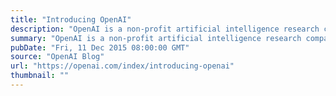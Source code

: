 ```yaml
---
title: "Introducing OpenAI"
description: "OpenAI is a non-profit artificial intelligence research company. Our goal is to advance digital intelligence in the way that is most likely to benefit humanity as a whole, unconstrained by a need to generate financial return. Since our research is free from financial obligations, we can better focus on a positive human impact."
summary: "OpenAI is a non-profit artificial intelligence research company. Our goal is to advance digital intelligence in the way that is most likely to benefit humanity as a whole, unconstrained by a need to generate financial return. Since our research is free from financial obligations, we can better focus on a positive human impact."
pubDate: "Fri, 11 Dec 2015 08:00:00 GMT"
source: "OpenAI Blog"
url: "https://openai.com/index/introducing-openai"
thumbnail: ""
---
```


